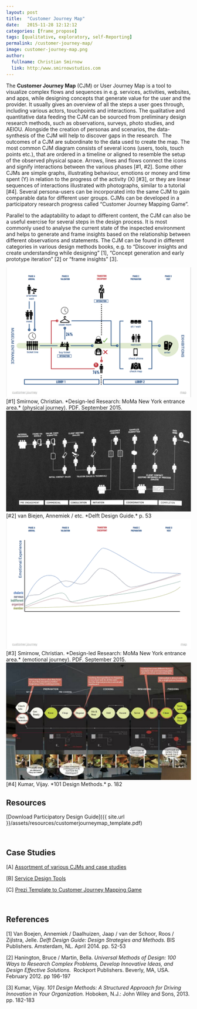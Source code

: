 ```yaml
---
layout: post
title:  "Customer Journey Map"
date:   2015-11-28 12:12:12
categories: [frame_propose]
tags: [qualitative, exploratory, self-Reporting]
permalink: /customer-journey-map/
image: customer-journey-map.png
author:
  fullname: Christian Smirnow
  link: http:/www.smirnowstudios.com
---
```


The **Customer Journey Map** (CJM) or User Journey Map is a tool to visualize complex flows and sequences in e.g. services, activities, websites, and apps, while designing concepts that generate value for the user and the provider. It usually gives an overview of all the steps a user goes through, including various actors, touchpoints and interactions. The qualitative and quantitative data feeding the CJM can be sourced from preliminary design research methods, such as observations, surveys, photo studies, and AEIOU. Alongside the creation of personas and scenarios, the data-synthesis of the CJM will help to discover gaps in the research. 
The outcomes of a CJM are subordinate to the data used to create the map. The most common CJM diagram consists of several icons (users, tools, touch points etc.), that are ordered in a timeline or aligned to resemble the setup of the observed physical space. Arrows, lines and flows connect the icons and signify interactions between the various phases [#1, #2]. Some other CJMs are simple graphs, illustrating behaviour, emotions or money and time spent (Y) in relation to the progress of the activity (X) [#3], or they are linear sequences of interactions illustrated with photographs, similar to a tutorial [#4]. Several persona-users can be incorporated into the same CJM to gain comparable data for different user groups. CJMs can be developed in a participatory research progress called “Customer Journey Mapping Game”.

Parallel to the adaptability to adapt to different content, the CJM can also be a useful exercise for several steps in the design process. It is most commonly used to analyse the current state of the inspected environment and helps to generate and frame insights based on the relationship between different observations and statements. The CJM can be found in different categories in various design methods books, e.g. to “Discover insights and create understanding while designing” [1], “Concept generation and early prototype iteration” [2] or “frame insights” [3].

<img alt="Customer Journey Map Example" src="/assets/images/customer-journey-map-1.jpg">
[#1] Smirnow, Christian. *Design-led Research: MoMa New York entrance area.* (physical journey).
PDF. September 2015.

<img alt="Customer Journey Map Example" src="/assets/images/customer-journey-map-2.jpg">
[#2] van Biejen, Annemiek / etc. *Delft Design Guide.* p. 53

<img alt="Customer Journey Map Example" src="/assets/images/customer-journey-map-3.jpg">
[#3] Smirnow, Christian. *Design-led Research: MoMa New York entrance area.* (emotional journey).
PDF. September 2015.

<img alt="Customer Journey Map Example" src="/assets/images/customer-journey-map-4.jpg">
[#4] Kumar, Vijay. *101 Design Methods.* p. 182

<br>

## Resources
[Download Participatory Design Guide]({{ site.url }}/assets/resources/customerjourneymap_template.pdf)

<br>

## Case Studies

[A] [Assortment of various CJMs and case studies](
http://de.slideshare.net/alexbaar/customer-journey-mapping-an-assortment-of-case-studys-and-templates)

[B] [Service Design Tools](http://www.servicedesigntools.org/tools/8)

[C] [Prezi Template to Customer Journey Mapping Game](https://prezi.com/1qu6lq4qucsm/customer-journey-mapping-game-transport/)

<br>

## References

[1] Van Boejen, Annemiek / Daalhuizen, Jaap / van der Schoor, Roos / Zijlstra, Jelle. *Delft Design Guide: Design Strategies and Methods.* BIS Publishers. Amsterdam, NL. April 2014. pp. 52-53

[2] Hanington, Bruce / Martin, Bella. *Universal Methods of Design: 100 Ways to Research Complex Problems, Develop Innovative Ideas, and Design Effective Solutions. * Rockport Publishers. Beverly, MA, USA. February 2012. pp 196-197

[3] Kumar, Vijay. *101 Design Methods: A Structured Approach for Driving Innovation in Your Organization.* Hoboken, N.J.: John Wiley and Sons, 2013. pp. 182-183